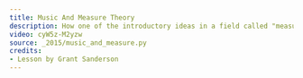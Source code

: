 ```yaml
---
title: Music And Measure Theory
description: How one of the introductory ideas in a field called "measure theory" can be thought of in terms of musical harnomy and dissonance.
video: cyW5z-M2yzw
source: _2015/music_and_measure.py
credits:
- Lesson by Grant Sanderson
---
```

